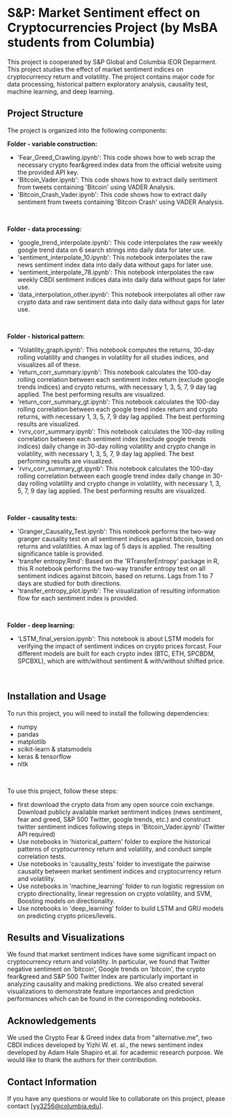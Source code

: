 # S&P: Market Sentiment effect on Cryptocurrencies Project (by MsBA students from Columbia)
This project is cooperated by S&amp;P Global and Columbia IEOR Deparment.
This project studies the effect of market sentiment indices on cryptocurrency return and volatility. The project contains major code for data processing, historical pattern exploratory analysis, causality test, machine learning, and deep learning.

## Project Structure
The project is organized into the following components:

<strong> Folder - variable construction: </strong> <br>
- 'Fear_Greed_Crawling.ipynb': This code shows how to web scrap the necessary crypto fear&greed index data from the official website using the provided API key.<br>
- 'Bitcoin_Vader.ipynb': This code shows how to extract daily sentiment from tweets containing 'Bitcoin' using VADER Analysis.<br>
- 'Bitcoin_Crash_Vader.ipynb': This code shows how to extract daily sentiment from tweets containing 'Bitcoin Crash' using VADER Analysis.<br>
<br>

<strong> Folder - data processing: </strong> <br>
- 'google_trend_interpolate.ipynb': This code interpolates the raw weekly google trend data on 6 search strings into daily data for later use.<br>
- 'sentiment_interpolate_10.ipynb': This notebook interpolates the raw news sentiment index data into daily data without gaps for later use.<br>
- 'sentiment_interpolate_78.ipynb': This notebook interpolates the raw weekly CBDI sentiment indices data into daily data without gaps for later use.<br>
- 'data_interpolation_other.ipynb': This notebook interpolates all other raw crypto data and raw sentiment data into daily data without gaps for later use.<br>
<br>

<strong> Folder - historical pattern:</strong> <br>
- 'Volatility_graph.ipynb': This notebook computes the returns, 30-day rolling volatility and changes in volatility for all studies indices, and visualizes all of these.<br>
- 'return_corr_summary.ipynb': This notebook calculates the 100-day rolling correlation between each sentiment index return (exclude google trends indices) and crypto returns, with necessary 1, 3, 5, 7, 9 day lag applied. The best performing results are visualized.<br>
- 'return_corr_summary_gt.ipynb': This notebook calculates the 100-day rolling correlation between each google trend index return and crypto returns, with necessary 1, 3, 5, 7, 9 day lag applied. The best performing results are visualized.<br>
- 'rvrv_corr_summary.ipynb': This notebook calculates the 100-day rolling correlation between each sentiment index (exclude google trends indices) daily change in 30-day rolling volatility and crypto change in volatility, with necessary 1, 3, 5, 7, 9 day lag applied. The best performing results are visualized.<br>
- 'rvrv_corr_summary_gt.ipynb': This notebook calculates the 100-day rolling correlation between each google trend index daily change in 30-day rolling volatility and crypto change in volatility, with necessary 1, 3, 5, 7, 9 day lag applied. The best performing results are visualized.<br>
<br>

<strong> Folder - causality tests:</strong> <br>
- 'Granger_Causality_Test.ipynb': This notebook performs the two-way granger causality test on all sentiment indices against bitcoin, based on returns and volatilities. A max lag of 5 days is applied. The resulting significance table is provided. <br>
- 'transfer entropy.Rmd': Based on the 'RTransferEntropy' package in R, this R notebook performs the two-way transfer entropy test on all sentiment indices against bitcoin, based on returns. Lags from 1 to 7 days are studied for both directions. 
- 'transfer_entropy_plot.ipynb': The visualization of resulting information flow for each sentiment index is provided. <br>
<br>

<strong> Folder - deep learning:</strong> <br>
- 'LSTM_final_version.ipynb': This notebook is about LSTM models for verifying the impact of sentiment indices on crypto prices forcast. Four different models are built for each crypto index (BTC, ETH, SPCBDM, SPCBXL), which are with/without sentiment & with/without shifted price.<br>
<br>

## Installation and Usage
To run this project, you will need to install the following dependencies:
- numpy
- pandas
- matplotlib
- scikit-learn & statsmodels
- keras & tensorflow
- nltk
<br>

To use this project, follow these steps:
- first download the crypto data from any open source coin exchange. Download publicly available market sentiment indices (news sentiment, fear and greed, S&P 500 Twitter, google trends, etc.) and construct twitter sentiment indices following steps in 'Bitcoin_Vader.ipynb' (Twitter API required)  <br>
- Use notebooks in 'historical_pattern' folder to explore the historical patterns of cryptocurrency return and volatility, and conduct simple correlation tests. <br>
- Use notebooks in 'causality_tests' folder to investigate the pairwise causality between market sentiment indices and cryptocurrency return and volatility.
- Use notebooks in 'machine_learning' folder to run logistic regression on crypto directionality, linear regression on crypto volatility, and SVM, Boosting models on directionality. <br>
- Use notebooks in 'deep_learning' folder to build LSTM and GRU models on predicting crypto prices/levels. 

## Results and Visualizations
We found that market sentiment indices have some significant impact on cryptocurrency return and volatility. In particular, we found that Twitter negative sentiment on 'bitcoin', Google trends on 'bitcoin', the crypto fear&greed and S&P 500 Twitter Index are particularly important in analyzing causality and making predictions. We also created several visualizations to demonstrate feature importances and prediction performances which can be found in the corresponding notebooks.

## Acknowledgements
We used the Crypto Fear & Greed index data from "alternative.me", two CBDI indices developed by Yizhi W. et. al., the news sentiment index developed by Adam Hale Shapiro et.al. for academic research purpose. We would like to thank the authors for their contribution.

## Contact Information
If you have any questions or would like to collaborate on this project, please contact [yy3256@columbia.edu].
